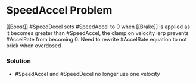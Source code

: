 # SpeedAccel Problem
[[Boost]] #SpeedDecel sets #SpeedAccel to 0 when [[Brake]] is applied as it becomes greater than #SpeedAccel, the clamp on velocity lerp prevents #AccelRate from becoming 0. Need to rewrite #AccelRate equation to not brick when overdosed

### Solution
- #SpeedAccel and #SpeedDecel no longer use one velocity 

